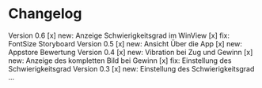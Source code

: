 #  Changelog

Version 0.6
[x] new: Anzeige Schwierigkeitsgrad im WinView
[x] fix: FontSize Storyboard 
Version 0.5
[x] new: Ansicht Über die App
[x] new: Appstore Bewertung
Version 0.4
[x] new: Vibration bei Zug und Gewinn
[x] new: Anzeige des kompletten Bild bei Gewinn
[x] fix: Einstellung des Schwierigkeitsgrad
Version 0.3
[x] new: Einstellung des Schwierigkeitsgrad
...
